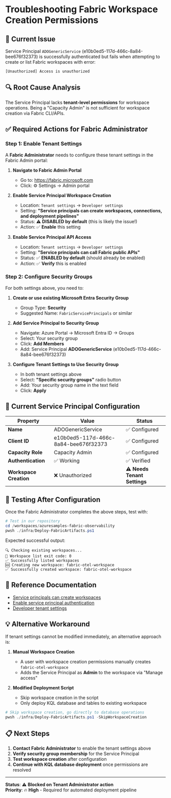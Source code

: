 # Troubleshooting Fabric Workspace Creation Permissions

## 🚨 **Current Issue**
Service Principal `ADOGenericService` (e10b0ed5-117d-466c-8a84-bee676f32373) is successfully authenticated but fails when attempting to create or list Fabric workspaces with error:
```
[Unauthorized] Access is unauthorized
```

## 🔍 **Root Cause Analysis**
The Service Principal lacks **tenant-level permissions** for workspace operations. Being a "Capacity Admin" is not sufficient for workspace creation via Fabric CLI/APIs.

## ✅ **Required Actions for Fabric Administrator**

### **Step 1: Enable Tenant Settings**
A **Fabric Administrator** needs to configure these tenant settings in the Fabric Admin portal:

1. **Navigate to Fabric Admin Portal**
   - Go to: https://fabric.microsoft.com
   - Click: ⚙️ Settings → Admin portal

2. **Enable Service Principal Workspace Creation**
   - Location: `Tenant settings` → `Developer settings`
   - Setting: **"Service principals can create workspaces, connections, and deployment pipelines"**
   - Status: ⚠️ **DISABLED by default** (this is likely the issue!)
   - Action: ✅ **Enable** this setting

3. **Enable Service Principal API Access** 
   - Location: `Tenant settings` → `Developer settings`
   - Setting: **"Service principals can call Fabric public APIs"**
   - Status: ✅ **ENABLED by default** (should already be enabled)
   - Action: ✅ **Verify** this is enabled

### **Step 2: Configure Security Groups**
For both settings above, you need to:

1. **Create or use existing Microsoft Entra Security Group**
   - Group Type: **Security**
   - Suggested Name: `FabricServicePrincipals` or similar

2. **Add Service Principal to Security Group**
   - Navigate: Azure Portal → Microsoft Entra ID → Groups
   - Select: Your security group
   - Click: **Add Members**
   - Add: Service Principal **ADOGenericService** (e10b0ed5-117d-466c-8a84-bee676f32373)

3. **Configure Tenant Settings to Use Security Group**
   - In both tenant settings above
   - Select: **"Specific security groups"** radio button
   - Add: Your security group name in the text field
   - Click: **Apply**

## 🎯 **Current Service Principal Configuration**

| Property | Value | Status |
|----------|-------|--------|
| **Name** | ADOGenericService | ✅ Configured |
| **Client ID** | e10b0ed5-117d-466c-8a84-bee676f32373 | ✅ Configured |
| **Capacity Role** | Capacity Admin | ✅ Configured |
| **Authentication** | ✅ Working | ✅ Verified |
| **Workspace Creation** | ❌ Unauthorized | ⚠️ **Needs Tenant Settings** |

## 🚀 **Testing After Configuration**

Once the Fabric Administrator completes the above steps, test with:

```powershell
# Test in our repository
cd /workspaces/azuresamples-fabric-observability
pwsh ./infra/Deploy-FabricArtifacts.ps1
```

Expected successful output:
```
🔍 Checking existing workspaces...
🔧 Workspace list exit code: 0
✅ Successfully listed workspaces
🆕 Creating new workspace: fabric-otel-workspace
✅ Successfully created workspace: fabric-otel-workspace
```

## 🔗 **Reference Documentation**

- [Service principals can create workspaces](https://learn.microsoft.com/en-us/fabric/admin/service-admin-portal-developer#service-principals-can-create-workspaces,-connections,-and-deployment-pipelines)
- [Enable service principal authentication](https://learn.microsoft.com/en-us/fabric/admin/enable-service-principal-admin-apis)
- [Developer tenant settings](https://learn.microsoft.com/en-us/fabric/admin/service-admin-portal-developer)

## 💡 **Alternative Workaround**

If tenant settings cannot be modified immediately, an alternative approach is:

1. **Manual Workspace Creation**
   - A user with workspace creation permissions manually creates `fabric-otel-workspace`
   - Adds the Service Principal as **Admin** to the workspace via "Manage access"

2. **Modified Deployment Script**
   - Skip workspace creation in the script
   - Only deploy KQL database and tables to existing workspace

```powershell
# Skip workspace creation, go directly to database operations
pwsh ./infra/Deploy-FabricArtifacts.ps1 -SkipWorkspaceCreation
```

## 📋 **Next Steps**

1. **Contact Fabric Administrator** to enable the tenant settings above
2. **Verify security group membership** for the Service Principal  
3. **Test workspace creation** after configuration
4. **Continue with KQL database deployment** once permissions are resolved

---

**Status**: ⚠️ **Blocked on Tenant Administrator action**  
**Priority**: 🔥 **High** - Required for automated deployment pipeline
